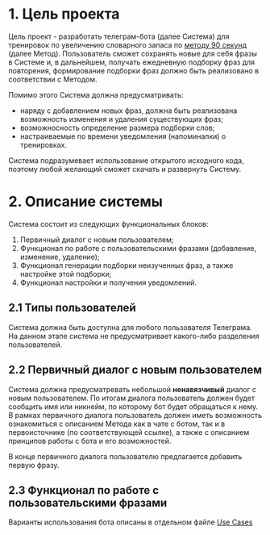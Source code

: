 # 1. Цель проекта
Цель проект - разработать телеграм-бота (далее Система) для тренировок по увеличению словарного запаса по [методу 90 секунд](https://brejestovski.livejournal.com/52385.html) (далее Метод). Пользователь сможет сохранять новые для себя фразы в Системе и, в дальнейшем, получать ежедневную подборку фраз для повторения, формирование подборки фраз должно быть реализовано в соответствии с Методом.

Помимо этого Система должна предусматривать:
* наряду с добавлением новых фраз, должна быть реализована возможность изменения и удаления существующих фраз;
* возможносность определение размера подборки слов;
* настраиваемые по времени уведомления (напоминалки) о тренировках.

Система подразумевает использование открытого исходного кода, поэтому любой желающий сможет скачать и развернуть Систему.

# 2. Описание системы
Система состоит из следующих функциональных блоков:
1. Первичный диалог с новым пользователем;
2. Функционал по работе с пользовательскими фразами (добавление, изменение, удаление);
3. Функционал генерации подборки неизученных фраз, а также настройке этой подборки;
4. Функционал настройки и получения уведомлений.

 
## 2.1 Типы пользователей
Система должна быть доступна для любого пользователя Телеграма. На данном этапе система не предусматривает какого-либо разделения пользователей.

## 2.2 Первичный диалог с новым пользователем
Система должна предусматревать небольшой **ненавязчивый** диалог с новым пользователем.
По итогам диалога пользователь должен будет сообщить имя или никнейм, по которому бот будет обращаться к нему.
В рамках первичного диалога пользователь должен иметь возможность ознакомиться с описанием Метода как в чате с ботом, так и в первоисточнике (по соответствующей ссылке), а также с описанием принципов работы с бота и его возможностей.

В конце первичного диалога пользователю предлагается добавить первую фразу.

## 2.3 Функционал по работе с пользовательскими фразами
Варианты использования бота описаны в отдельном файле [Use Cases](docs/use_cases.md)


